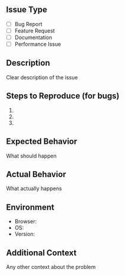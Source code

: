 ## Issue Type
- [ ] Bug Report
- [ ] Feature Request
- [ ] Documentation
- [ ] Performance Issue

## Description
Clear description of the issue

## Steps to Reproduce (for bugs)
1. 
2. 
3. 

## Expected Behavior
What should happen

## Actual Behavior
What actually happens

## Environment
- Browser:
- OS:
- Version:

## Additional Context
Any other context about the problem
